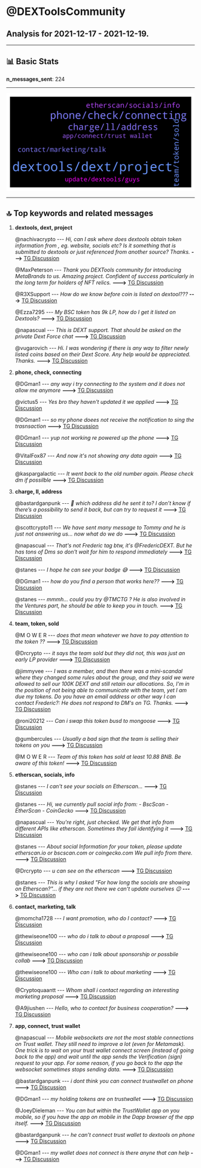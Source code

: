 # **@DEXToolsCommunity**
 ## Analysis for **2021-12-17** - **2021-12-19**.

---

## 📊 **Basic Stats**

**n_messages_sent**: 224

---
![wordcloud](DEXToolsCommunity_2Days_wordcloud.png)

---


## 🔝 **Top keywords and related messages**

1. **dextools, dext, project**

    @nachivacrypto --- *Hi, can I ask where does dextools obtain token information from , eg. website, socials etc? Is it something that is submitted to dextools or just referenced from another source? Thanks.* **--->** [TG Discussion](https://t.me/DEXToolsCommunity/314080)

    @MaxPeterson --- *Thank you DEXTools community for introducing MetaBrands to us. Amazing project. Confident of success particularly in the long term for holders of NFT relics.* **--->** [TG Discussion](https://t.me/DEXToolsCommunity/314741)

    @R3XSupport --- *How do we know before coin is listed on dextool???* **--->** [TG Discussion](https://t.me/DEXToolsCommunity/314746)

    @Ezza7295 --- *My BSC token has 9k LP, how do I get it listed on Dextools?* **--->** [TG Discussion](https://t.me/DEXToolsCommunity/314872)

    @napascual --- *This is DEXT support. That should be asked on the private Dext Force chat* **--->** [TG Discussion](https://t.me/DEXToolsCommunity/313810)

    @vugarovich --- *Hi. I was wondering if there is any way to filter newly listed coins based on their Dext Score. Any help would be appreciated. Thanks.* **--->** [TG Discussion](https://t.me/DEXToolsCommunity/314546)

2. **phone, check, connecting**

    @DGman1 --- *any way i try connecting to the system and it does not allow me anymore* **--->** [TG Discussion](https://t.me/DEXToolsCommunity/314274)

    @victus5 --- *Yes bro they haven't updated it we applied* **--->** [TG Discussion](https://t.me/DEXToolsCommunity/314846)

    @DGman1 --- *so my phone doees not receive the notification to sing the trasnsaction* **--->** [TG Discussion](https://t.me/DEXToolsCommunity/314277)

    @DGman1 --- *yup not working  re powered up the phone* **--->** [TG Discussion](https://t.me/DEXToolsCommunity/314297)

    @VitalFox87 --- *And now it's not showing any data again* **--->** [TG Discussion](https://t.me/DEXToolsCommunity/314391)

    @kaspargalactic --- *It went back to the old number again. Please check dm if possilble* **--->** [TG Discussion](https://t.me/DEXToolsCommunity/314375)

3. **charge, ll, address**

    @bastardganpunk --- *😬 which address did he sent it to? I don’t know if there’s a possibility to send it back, but can try to request it* **--->** [TG Discussion](https://t.me/DEXToolsCommunity/314400)

    @scottcrypto11 --- *We have sent many message to Tommy and he is just not answering us... now what do we do* **--->** [TG Discussion](https://t.me/DEXToolsCommunity/314864)

    @napascual --- *That's not Frederic tag btw, it's @FredericDEXT. But he has tons of Dms so don't wait for him to respond immediately* **--->** [TG Discussion](https://t.me/DEXToolsCommunity/313819)

    @stanes --- *I hope he can see your badge 😅* **--->** [TG Discussion](https://t.me/DEXToolsCommunity/314270)

    @DGman1 --- *how do you find a person that works here??* **--->** [TG Discussion](https://t.me/DEXToolsCommunity/314252)

    @stanes --- *mmmh... could you try @TMCTG ? He is also involved in the Ventures part, he should be able to keep you in touch.* **--->** [TG Discussion](https://t.me/DEXToolsCommunity/314865)

4. **team, token, sold**

    @M O W E R --- *does that mean whatever we have to pay attention to the token ??* **--->** [TG Discussion](https://t.me/DEXToolsCommunity/314416)

    @Drcrypto --- *it says the team sold but they did not, this was just an early LP provider* **--->** [TG Discussion](https://t.me/DEXToolsCommunity/313880)

    @jimmyvee --- *I was a member, and then there was a mini-scandal where they changed some rules about the group, and they said we were allowed to sell our 100K DEXT and still retain our allocations.  So, I'm in the position of not being able to communicate with the team, yet I am due my tokens. Do you have an email address or other way I can contact Frederic?:  He does not respond to DM's on TG. Thanks.* **--->** [TG Discussion](https://t.me/DEXToolsCommunity/313813)

    @roni20212 --- *Can i swap this token busd to mongoose* **--->** [TG Discussion](https://t.me/DEXToolsCommunity/314797)

    @gumbercules --- *Usually a bad sign that the team is selling their tokens on you* **--->** [TG Discussion](https://t.me/DEXToolsCommunity/314417)

    @M O W E R --- *Team of this token has sold at least 10.88 BNB. Be aware of this token!* **--->** [TG Discussion](https://t.me/DEXToolsCommunity/314415)

5. **etherscan, socials, info**

    @stanes --- *I can't see your socials on Etherscan...* **--->** [TG Discussion](https://t.me/DEXToolsCommunity/314845)

    @stanes --- *Hi, we currently pull social info from: - BscScan - EtherScan - CoinGecko* **--->** [TG Discussion](https://t.me/DEXToolsCommunity/314081)

    @napascual --- *You're right, just checked. We get that info from different APIs like etherscan. Sometimes they fail identifying it* **--->** [TG Discussion](https://t.me/DEXToolsCommunity/313891)

    @stanes --- *About social Information for your token, please update etherscan.io or bscscan.com or coingecko.com  We pull info from there.* **--->** [TG Discussion](https://t.me/DEXToolsCommunity/314839)

    @Drcrypto --- *u can see on the etherscan* **--->** [TG Discussion](https://t.me/DEXToolsCommunity/313889)

    @stanes --- *This is why I asked "For how long the socials are showing on Etherscan?"... if they are not there we can't update ourselves 😉* **--->** [TG Discussion](https://t.me/DEXToolsCommunity/314848)

6. **contact, marketing, talk**

    @momcha1728 --- *I want promotion, who do I contact?* **--->** [TG Discussion](https://t.me/DEXToolsCommunity/314757)

    @thewiseone100 --- *who do i talk to about a proposal* **--->** [TG Discussion](https://t.me/DEXToolsCommunity/314378)

    @thewiseone100 --- *who can i talk about sponsorship or possbile collab* **--->** [TG Discussion](https://t.me/DEXToolsCommunity/314095)

    @thewiseone100 --- *Who can i talk to about marketing* **--->** [TG Discussion](https://t.me/DEXToolsCommunity/314094)

    @Cryptoquaantt --- *Whom shall i contact regarding an interesting marketing proposal* **--->** [TG Discussion](https://t.me/DEXToolsCommunity/313771)

    @A9jiushen --- *Hello, who to contact for business cooperation?* **--->** [TG Discussion](https://t.me/DEXToolsCommunity/314109)

7. **app, connect, trust wallet**

    @napascual --- *Mobile websockets are not the most stable connections on Trust wallet. They still need to improve a lot (even for Metamask). One trick is to wait on your trust wallet connect screen (instead of going back to the app) and wait until the app sends the Verification (sign) request to your app. For some reason, if you go back to the app the websocket sometimes stops sending data.* **--->** [TG Discussion](https://t.me/DEXToolsCommunity/314306)

    @bastardganpunk --- *i dont think you can connect trustwallet on phone* **--->** [TG Discussion](https://t.me/DEXToolsCommunity/314288)

    @DGman1 --- *my holding tokens are on trustwallet* **--->** [TG Discussion](https://t.me/DEXToolsCommunity/314286)

    @JoeyDieleman --- *You can but within the TrustWallet app on you mobile, so if you have the app on mobile in the Dapp browser of the app itself.* **--->** [TG Discussion](https://t.me/DEXToolsCommunity/314301)

    @bastardganpunk --- *he can’t connect trust wallet to dextools on phone* **--->** [TG Discussion](https://t.me/DEXToolsCommunity/314303)

    @DGman1 --- *my wallet does not connect is there anyne that can help* **--->** [TG Discussion](https://t.me/DEXToolsCommunity/313897)

